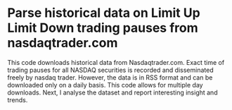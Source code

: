 # Parse historical data on Limit Up Limit Down trading pauses from nasdaqtrader.com 

This code downloads historical data from Nasdaqtrader.com. Exact time of trading pauses for all NASDAQ securities is recorded and disseminated freely by nasdaq trader. However, the data is in RSS format and can be downloaded only on a daily basis. This code allows for multiple day downloads. Next, I analyse the dataset and report interesting insight and trends. 
